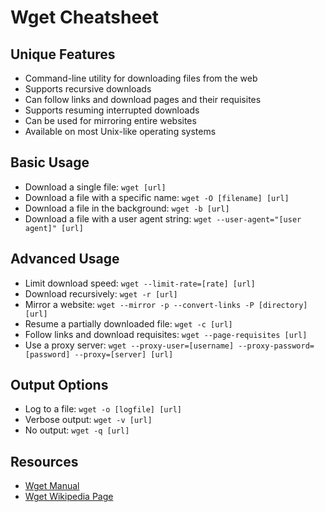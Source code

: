 # Wget Cheatsheet

## Unique Features
* Command-line utility for downloading files from the web
* Supports recursive downloads
* Can follow links and download pages and their requisites
* Supports resuming interrupted downloads
* Can be used for mirroring entire websites
* Available on most Unix-like operating systems

## Basic Usage
* Download a single file: `wget [url]`
* Download a file with a specific name: `wget -O [filename] [url]`
* Download a file in the background: `wget -b [url]`
* Download a file with a user agent string: `wget --user-agent="[user agent]" [url]`

## Advanced Usage
* Limit download speed: `wget --limit-rate=[rate] [url]`
* Download recursively: `wget -r [url]`
* Mirror a website: `wget --mirror -p --convert-links -P [directory] [url]`
* Resume a partially downloaded file: `wget -c [url]`
* Follow links and download requisites: `wget --page-requisites [url]`
* Use a proxy server: `wget --proxy-user=[username] --proxy-password=[password] --proxy=[server] [url]`

## Output Options
* Log to a file: `wget -o [logfile] [url]`
* Verbose output: `wget -v [url]`
* No output: `wget -q [url]`

## Resources
* [Wget Manual](https://www.gnu.org/software/wget/manual/)
* [Wget Wikipedia Page](https://en.wikipedia.org/wiki/Wget)
